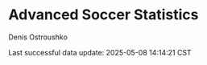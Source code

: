# Advanced Soccer Statistics
Denis Ostroushko

<!-- gfm -->

Last successful data update: 2025-05-08 14:14:21 CST
